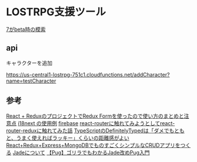 # LOSTRPG支援ツール

[7がbeta時の模索](https://github.com/hibohiboo/lostrpg/tree/85afdb0a07fa7d4f38a2be0d293cd90bfd7cd8ea)

## api

キャラクターを追加

https://us-central1-lostrpg-751c1.cloudfunctions.net/addCharacter?name=testCharacter

## 参考

[React + ReduxのプロジェクトでRedux Formを使ったので使い方のまとめと注意点][*1]
[i18next の使用例][*2]
[firebase][*3]
[react-routerに触れてみようとしてreact-router-reduxに触れてみた話][*4]
[TypeScriptのDefinitelyTypedは「ダメでもともと、うまく使えればラッキー」くらいの距離感がよい][*5]
[React+Redux+Express+MongoDBでものすごくシンプルなCRUDアプリをつくる][*6]
[Jadeについて][*7]
[【Pug】ゴリラでもわかるJade改めPug入門][*8]

[*1]:https://ichimaruni-design.com/2016/10/react-redux-form/
[*2]:https://qiita.com/kmdsbng/items/2a171144d87aa96a477b
[*3]:http://gihyo.jp/dev/serial/01/firebase
[*4]:http://frogwell.hatenablog.jp/entry/2017/04/12/174118
[*5]:http://gfx.hatenablog.com/entry/2017/06/08/212020
[*6]:https://qiita.com/hoture/items/573247b12ff0bc4e5d3c
[*7]:https://gist.github.com/japboy/5402844
[*8]:https://blog.mismithportfolio.com/web/20160326pugbegin